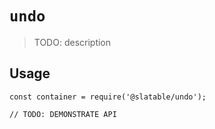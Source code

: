 # `undo`

  > TODO: description
  
  ## Usage
  
  ```
  const container = require('@slatable/undo');
  
  // TODO: DEMONSTRATE API
  ```